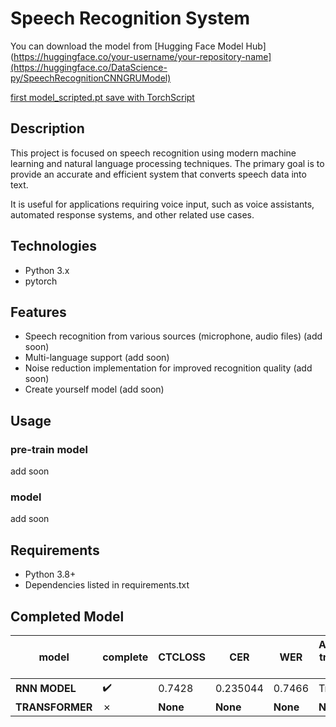 # Speech Recognition System

You can download the model from [Hugging Face Model Hub](https://huggingface.co/your-username/your-repository-name](https://huggingface.co/DataScience-py/SpeechRecognitionCNNGRUModel)

[first model_scripted.pt save with TorchScript](https://huggingface.co/DataScience-py/SpeechRecognitionCNNGRUModel/blob/main/model_scripted.pt)

## Description

This project is focused on speech recognition using modern machine learning and natural language processing techniques. The primary goal is to provide an accurate and efficient system that converts speech data into text.

It is useful for applications requiring voice input, such as voice assistants, automated response systems, and other related use cases.

## Technologies

- Python 3.x
- pytorch

## Features

- Speech recognition from various sources (microphone, audio files) (add soon)
- Multi-language support (add soon)
- Noise reduction implementation for improved recognition quality (add soon)
- Create yourself model (add soon)

## Usage

### pre-train model

add soon

### model

add soon

## Requirements

- Python 3.8+
- Dependencies listed in requirements.txt

## Completed Model

|**model**      |**complete**     |CTCLOSS  |**CER**   |**WER**   |**Additional training is needed**|**DATASET** |
|---------------|------------------|---------|----------|----------|---------------------------------|------------|
|**RNN MODEL**  |:heavy_check_mark:|0.7428   |0.235044  |0.7466    |True                             |COMMONVOICE |
|**TRANSFORMER**| &cross;          |**None** |**None**  |**None**  |**None**                         |**None**    |
